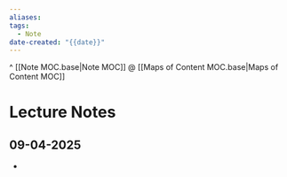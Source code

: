 ```yaml
---
aliases:
tags:
  - Note
date-created: "{{date}}"
---
```

^ [[Note MOC.base|Note MOC]]
@ [[Maps of Content MOC.base|Maps of Content MOC]]
# Lecture Notes
## 09-04-2025
- 


